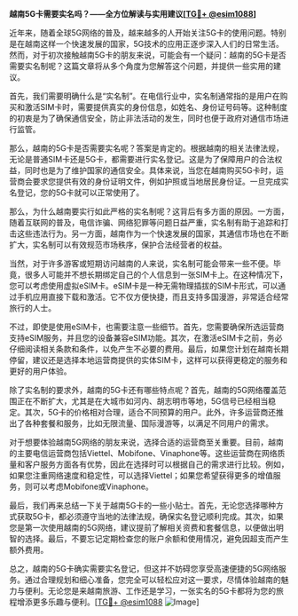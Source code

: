 **越南5G卡需要实名吗？——全方位解读与实用建议[[TG💪+ @esim1088](https://t.me/s/esim1088)]**

近年来，随着全球5G网络的普及，越来越多的人开始关注5G卡的使用问题。特别是在越南这样一个快速发展的国家，5G技术的应用正逐步深入人们的日常生活。然而，对于初次接触越南5G卡的朋友来说，可能会有一个疑问：越南的5G卡是否需要实名制呢？这篇文章将从多个角度为您解答这个问题，并提供一些实用的建议。

首先，我们需要明确什么是“实名制”。在电信行业中，实名制通常指的是用户在购买和激活SIM卡时，需要提供真实的身份信息，如姓名、身份证号码等。这种制度的初衷是为了确保通信安全，防止非法活动的发生，同时也便于政府对通信市场进行监管。

那么，越南的5G卡是否需要实名呢？答案是肯定的。根据越南的相关法律法规，无论是普通SIM卡还是5G卡，都需要进行实名登记。这是为了保障用户的合法权益，同时也是为了维护国家的通信安全。具体来说，当您在越南购买5G卡时，运营商会要求您提供有效的身份证明文件，例如护照或当地居民身份证。一旦完成实名登记，您的5G卡就可以正常使用了。

那么，为什么越南要实行如此严格的实名制呢？这背后有多方面的原因。一方面，随着互联网的普及，电信诈骗、网络犯罪等问题日益严重，实名制有助于追踪和打击这些违法行为。另一方面，越南作为一个快速发展的国家，其通信市场也在不断扩大，实名制可以有效规范市场秩序，保护合法经营者的权益。

当然，对于许多游客或短期访问越南的人来说，实名制可能会带来一些不便。毕竟，很多人可能并不想长期绑定自己的个人信息到一张SIM卡上。在这种情况下，您可以考虑使用虚拟eSIM卡。eSIM卡是一种无需物理插拔的SIM卡形式，可以通过手机应用直接下载和激活。它不仅方便快捷，而且支持多国漫游，非常适合经常旅行的人士。

不过，即使是使用eSIM卡，也需要注意一些细节。首先，您需要确保所选运营商支持eSIM服务，并且您的设备兼容eSIM功能。其次，在激活eSIM卡之前，务必仔细阅读相关条款和条件，以免产生不必要的费用。最后，如果您计划在越南长期停留，建议还是选择本地运营商提供的实体SIM卡，这样可以获得更稳定的服务和更好的用户体验。

除了实名制的要求外，越南的5G卡还有哪些特点呢？首先，越南的5G网络覆盖范围正在不断扩大，尤其是在大城市如河内、胡志明市等地，5G信号已经相当稳定。其次，5G卡的价格相对合理，适合不同预算的用户。此外，许多运营商还推出了各种套餐和服务，比如无限流量、国际漫游等，以满足不同用户的需求。

对于想要体验越南5G网络的朋友来说，选择合适的运营商至关重要。目前，越南的主要电信运营商包括Viettel、Mobifone、Vinaphone等。这些运营商在网络质量和客户服务方面各有优势，因此在选择时可以根据自己的需求进行比较。例如，如果您注重网络速度和稳定性，可以选择Viettel；如果您希望获得更多的增值服务，则可以考虑Mobifone或Vinaphone。

最后，我们再来总结一下关于越南5G卡的一些小贴士。首先，无论您选择哪种方式获取5G卡，都必须遵守当地的法律法规，确保实名登记顺利完成。其次，如果您是第一次使用越南的5G网络，建议提前了解相关资费和套餐信息，以便做出明智的选择。最后，不要忘记定期检查您的账户余额和使用情况，避免因超支而产生额外费用。

总之，越南的5G卡确实需要实名登记，但这并不妨碍您享受高速便捷的5G网络服务。通过合理规划和细心准备，您完全可以轻松应对这一要求，尽情体验越南的魅力与便利。无论您是来越南旅游、工作还是学习，一张实名的5G卡都将为您的旅程增添更多乐趣与便利。[[TG💪+ @esim1088](https://t.me/s/esim1088) ![Image](https://i.postimg.cc/4NQfJmqS/Snipaste-2025-05-13-00-14-12.png)]